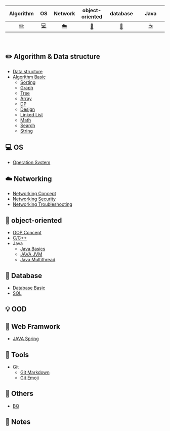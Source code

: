 <br>

| &nbsp;Algorithm&nbsp; | OS | &nbsp;Network&nbsp;|object-oriented| &nbsp;&nbsp;database&nbsp;&nbsp;|&nbsp;&nbsp;&nbsp;Java&nbsp;&nbsp;&nbsp;|         OOD|Web Framwork| &nbsp;&nbsp;&nbsp;Tools&nbsp;&nbsp;&nbsp; |Others| &nbsp;&nbsp;&nbsp;My notes&nbsp;&nbsp;&nbsp; |
| :---: | :----: | :---: | :----: | :----: | :----: | :----: | :----: | :----: |:----: | :----: |
| [:pencil2:](#pencil2-Algorithm) | [:computer:](#computer-OS) | [:cloud:](#cloud-Network) | [:art:](#art-object-oriented) | [:floppy_disk:](#floppy_disk-database) |[:coffee:](#coffee-java)| [:bulb:](#bulb-OOD) |[:penguin:](#penguin-Web-Framwork)|[:wrench:](#wrench-Tools)| [:watermelon:](#watermelon-Others) |[:memo:](#memo-Notes)|

<br>

## :pencil2: Algorithm & Data structure
- [Data structure](https://github.com/JiaoZhang-Amanda/CS-interview/blob/master/Data%20Structure/Data%20Structure%20Q.md)
- [Algorithm Basic](https://github.com/JiaoZhang-Amanda/CS-interview/blob/master/Algorithm/Algorithm%20Q.md)
  - [Sorting](https://github.com/JiaoZhang-Amanda/CS-interview/blob/master/Algorithm/Sorting%20Coding.md)
  - [Graph](https://github.com/JiaoZhang-Amanda/CS-interview/blob/master/Algorithm/Graph%20Search%20Coding.md)
  - [Tree](https://github.com/JiaoZhang-Amanda/CS-interview/blob/master/Algorithm/Tree%20Coding.md)
  - [Array](https://github.com/JiaoZhang-Amanda/CS-interview/blob/master/Algorithm/Array%20Coding.md)
  - [DP](https://github.com/JiaoZhang-Amanda/CS-interview/blob/master/Algorithm/DP%20Coding.md)
  - [Design](https://github.com/JiaoZhang-Amanda/CS-interview/blob/master/Algorithm/Design%20Coding.md)
  - [Linked List](https://github.com/JiaoZhang-Amanda/CS-interview/blob/master/Algorithm/LinkedList%20Coding.md)
  - [Math](https://github.com/JiaoZhang-Amanda/CS-interview/blob/master/Algorithm/Math%20Coding.md)
  - [Search](https://github.com/JiaoZhang-Amanda/CS-interview/blob/master/Algorithm/Searching%20Coding.md)
  - [String](https://github.com/JiaoZhang-Amanda/CS-interview/blob/master/Algorithm/String%20Coding.md)
## :computer: OS
- [Operation System](https://github.com/JiaoZhang-Amanda/CS-interview/blob/master/Operating%20System/OS%20Interview%20Q.md)
## :cloud: Networking
- [Networking Concept](https://github.com/JiaoZhang-Amanda/CS-interview/blob/master/Networking/Networking%20Concept%20Interview%20Q.md)
- [Networking Security](https://github.com/JiaoZhang-Amanda/CS-interview/blob/master/Networking/Networking%20Security%20Interview%20Q.md)
- [Networking Troubleshooting](https://github.com/JiaoZhang-Amanda/CS-interview/blob/master/Networking/Networking%20Troubleshoot%20Interview%20Q.md)
## :art: object-oriented
- [OOP Concept](https://github.com/JiaoZhang-Amanda/CS-interview/blob/master/Object-Oriented%20Programming/C%26C%2B%2B%20Interview%20Q.md)
- [C/C++](https://github.com/JiaoZhang-Amanda/CS-interview/blob/master/Object-Oriented%20Programming/C:C%2B%2B%20Interview%20Q.md)
- Java
  - [Java Basics](https://github.com/JiaoZhang-Amanda/CS-interview/blob/master/Object-Oriented%20Programming/JAVA_Basics.md)
  - [JAVA JVM](https://github.com/JiaoZhang-Amanda/CS-interview/blob/master/Object-Oriented%20Programming/JAVA_JVM.md)
  - [Java Multithread](https://github.com/JiaoZhang-Amanda/CS-interview/blob/master/Object-Oriented%20Programming/JAVA_Multithread.md)
## :floppy_disk: Database
- [Database Basic](https://github.com/JiaoZhang-Amanda/CS-interview/blob/master/Database/Database%20Basic.md)
- [SQL](https://github.com/JiaoZhang-Amanda/CS-interview/blob/master/Database/SQL.md#fireIndex)
## :bulb: OOD
## :penguin: Web Framwork
- [JAVA Spring](https://github.com/JiaoZhang-Amanda/CS-interview/blob/master/Web%20Framwork/Java%20Spring.md)
## :wrench: Tools
- Git
  - [Git Markdown](https://github.com/guodongxiaren/README/blob/master/README.md#%E4%BB%A3%E7%A0%81%E9%AB%98%E4%BA%AE)
  - [Git Emoji](https://www.webfx.com/tools/emoji-cheat-sheet/)
## :watermelon: Others
- [BQ](https://github.com/JiaoZhang-Amanda/CS-interview/blob/master/Others/Behavior%20Question%20list.md)
## :memo: Notes
